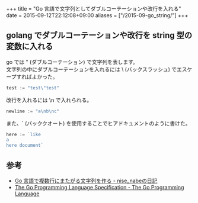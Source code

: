 +++
title = "Go 言語で文字列としてダブルコーテーションや改行を入れる"
date = 2015-09-12T22:12:08+09:00
aliases = ["/2015-09-go_string/"]
+++

## golang でダブルコーテーションや改行を string 型の変数に入れる

go では " (ダブルコーテーション) で文字列を表します。  
文字列の中にダブルコーテーションを入れるには \ (バックスラッシュ) でエスケープすればよかった。

```go
test := "test\"test"
```

改行を入れるには \n で入れられる。

```go
newline := "a\nb\nc"
```

また、` (バッククオート) を使用することでヒアドキュメントのように書けた。

```go
here := `like
a
here document`
```

## 参考

- [Go 言語で複数行にまたがる文字列を作る - nise_nabeの日記](http://nisenabe.hatenablog.com/entry/2013/06/09/155207)
- [The Go Programming Language Specification - The Go Programming Language](http://golang.org/ref/spec#String_literals)
